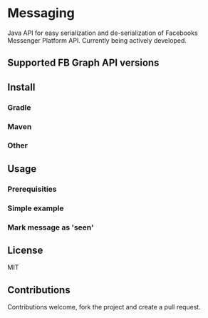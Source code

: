 # Messaging

Java API for easy serialization and de-serialization of Facebooks Messenger Platform API. Currently being actively developed.

## Supported FB Graph API versions

## Install

### Gradle

### Maven

### Other

## Usage

### Prerequisities

### Simple example

### Mark message as 'seen'

## License

MIT

## Contributions

Contributions welcome, fork the project and create a pull request.